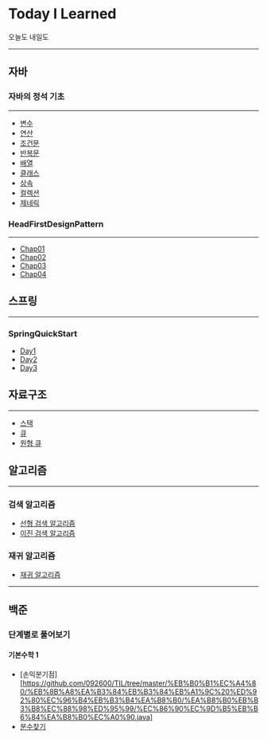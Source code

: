 # Today I Learned
오늘도 내일도

---

## 자바

### 자바의 정석 기초

---

- [변수](https://github.com/092600/TIL/blob/master/%EC%9E%90%EB%B0%94/%EC%9E%90%EB%B0%94%EC%9D%98%20%EC%A0%95%EC%84%9D%20%EA%B8%B0%EC%B4%88/%EB%B3%80%EC%88%98/%EB%B3%80%EC%88%98.md)
- [연산](https://github.com/092600/TIL/blob/master/%EC%9E%90%EB%B0%94/%EC%9E%90%EB%B0%94%EC%9D%98%20%EC%A0%95%EC%84%9D%20%EA%B8%B0%EC%B4%88/%EC%97%B0%EC%82%B0/%EC%97%B0%EC%82%B0.md)
- [조건문](https://github.com/092600/TIL/blob/master/%EC%9E%90%EB%B0%94/%EC%9E%90%EB%B0%94%EC%9D%98%20%EC%A0%95%EC%84%9D%20%EA%B8%B0%EC%B4%88/%EC%A1%B0%EA%B1%B4%EB%AC%B8/%EC%A1%B0%EA%B1%B4%EB%AC%B8.md)
- [반복문](https://github.com/092600/TIL/blob/master/%EC%9E%90%EB%B0%94/%EC%9E%90%EB%B0%94%EC%9D%98%20%EC%A0%95%EC%84%9D%20%EA%B8%B0%EC%B4%88/%EB%B0%98%EB%B3%B5%EB%AC%B8/%EB%B0%98%EB%B3%B5%EB%AC%B8.md)
- [배열](https://github.com/092600/TIL/blob/master/%EC%9E%90%EB%B0%94/%EC%9E%90%EB%B0%94%EC%9D%98%20%EC%A0%95%EC%84%9D%20%EA%B8%B0%EC%B4%88/%EB%B0%B0%EC%97%B4/%EB%B0%B0%EC%97%B4.md)
- [클래스](https://github.com/092600/TIL/blob/master/%EC%9E%90%EB%B0%94/%EC%9E%90%EB%B0%94%EC%9D%98%20%EC%A0%95%EC%84%9D%20%EA%B8%B0%EC%B4%88/%ED%81%B4%EB%9E%98%EC%8A%A4/%ED%81%B4%EB%9E%98%EC%8A%A4.md)
- [상속](https://github.com/092600/TIL/blob/master/%EC%9E%90%EB%B0%94/%EC%9E%90%EB%B0%94%EC%9D%98%20%EC%A0%95%EC%84%9D%20%EA%B8%B0%EC%B4%88/%EC%83%81%EC%86%8D/%EC%83%81%EC%86%8D.md)
- [컬렉션](https://github.com/092600/TIL/blob/master/%EC%9E%90%EB%B0%94/%EC%9E%90%EB%B0%94%EC%9D%98%20%EC%A0%95%EC%84%9D%20%EA%B8%B0%EC%B4%88/%EC%BB%AC%EB%A0%89%EC%85%98/%EC%BB%AC%EB%A0%89%EC%85%98.md)
- [제네릭](https://github.com/092600/TIL/tree/master/%EC%9E%90%EB%B0%94/%EC%9E%90%EB%B0%94%EC%9D%98%20%EC%A0%95%EC%84%9D%20%EA%B8%B0%EC%B4%88/%EC%A0%9C%EB%84%A4%EB%A6%AD/%EC%A0%9C%EB%84%A4%EB%A6%AD.md)

### HeadFirstDesignPattern

---

- [Chap01](https://github.com/092600/TIL/blob/master/%EC%9E%90%EB%B0%94/HadFirstDesignPattern/chap01.md)
- [Chap02](https://github.com/092600/TIL/blob/master/%EC%9E%90%EB%B0%94/HadFirstDesignPattern/chap02.md)
- [Chap03](https://github.com/092600/TIL/blob/master/%EC%9E%90%EB%B0%94/HadFirstDesignPattern/chap03.md)
- [Chap04](https://github.com/092600/TIL/blob/master/%EC%9E%90%EB%B0%94/HadFirstDesignPattern/chap04.md)


## 스프링

---

### SpringQuickStart

- [Day1](https://github.com/092600/TIL/blob/master/%EC%8A%A4%ED%94%84%EB%A7%81/SpringQuickStart/Day1/Day1.md)
- [Day2](https://github.com/092600/TIL/blob/master/%EC%8A%A4%ED%94%84%EB%A7%81/SpringQuickStart/Day2/Day2.md)
- [Day3]()


## 자료구조

---

- [스택](https://github.com/092600/TIL/blob/master/%EC%9E%90%EB%A3%8C%EA%B5%AC%EC%A1%B0/%EC%8A%A4%ED%83%9D/%EC%8A%A4%ED%83%9D.md)
- [큐](https://github.com/092600/TIL/blob/master/%EC%9E%90%EB%A3%8C%EA%B5%AC%EC%A1%B0/%ED%81%90/%ED%81%90.md)
- [원형 큐](https://github.com/092600/TIL/blob/master/%EC%9E%90%EB%A3%8C%EA%B5%AC%EC%A1%B0/%EC%9B%90%ED%98%95%ED%81%90/%EC%9B%90%ED%98%95%ED%81%90.md)



## 알고리즘

--- 

### 검색 알고리즘
- [선형 검색 알고리즘](https://github.com/092600/TIL/blob/master/%EC%95%8C%EA%B3%A0%EB%A6%AC%EC%A6%98/%EA%B2%80%EC%83%89%20%EC%95%8C%EA%B3%A0%EB%A6%AC%EC%A6%98/%EC%84%A0%ED%98%95%20%EA%B2%80%EC%83%89%20%EC%95%8C%EA%B3%A0%EB%A6%AC%EC%A6%98.md)
- [이진 검색 알고리즘](https://github.com/092600/TIL/blob/master/%EC%95%8C%EA%B3%A0%EB%A6%AC%EC%A6%98/%EA%B2%80%EC%83%89%20%EC%95%8C%EA%B3%A0%EB%A6%AC%EC%A6%98/%EC%9D%B4%EC%A7%84%20%EA%B2%80%EC%83%89%20%EC%95%8C%EA%B3%A0%EB%A6%AC%EC%A6%98.md)

### 재귀 알고리즘
- [재귀 알고리즘]()

---

## 백준
### 단계별로 풀어보기

#### 기본수학 1
- [손익분기점][https://github.com/092600/TIL/tree/master/%EB%B0%B1%EC%A4%80/%EB%8B%A8%EA%B3%84%EB%B3%84%EB%A1%9C%20%ED%92%80%EC%96%B4%EB%B3%B4%EA%B8%B0/%EA%B8%B0%EB%B3%B8%EC%88%98%ED%95%99/%EC%86%90%EC%9D%B5%EB%B6%84%EA%B8%B0%EC%A0%90.java]
- [분수찾기](https://github.com/092600/TIL/tree/master/%EB%B0%B1%EC%A4%80/%EB%8B%A8%EA%B3%84%EB%B3%84%EB%A1%9C%20%ED%92%80%EC%96%B4%EB%B3%B4%EA%B8%B0/%EA%B8%B0%EB%B3%B8%EC%88%98%ED%95%99/%EB%B6%84%EC%88%98%EC%B0%BE%EA%B8%B0.java)